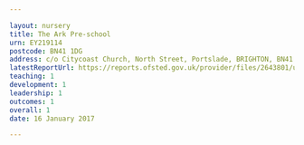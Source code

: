```yaml
---

layout: nursery
title: The Ark Pre-school
urn: EY219114
postcode: BN41 1DG
address: c/o Citycoast Church, North Street, Portslade, BRIGHTON, BN41 1DG
latestReportUrl: https://reports.ofsted.gov.uk/provider/files/2643801/urn/EY219114.pdf
teaching: 1
development: 1
leadership: 1
outcomes: 1
overall: 1
date: 16 January 2017

---
```

